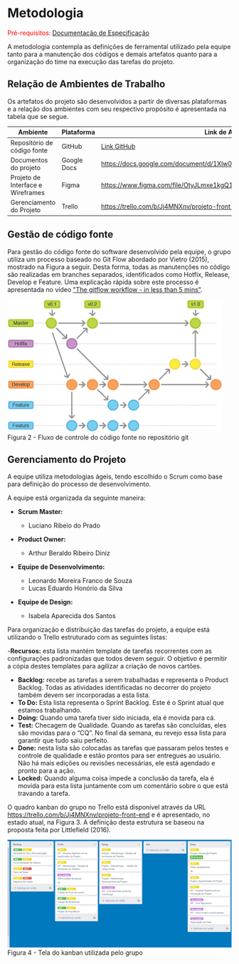 
# Metodologia

<span style="color:red">Pré-requisitos: <a href="2-Especificação do Projeto.md"> Documentação de Especificação</a></span>

A metodologia contempla as definições de ferramental utilizado pela equipe tanto para a manutenção dos códigos e demais artefatos quanto para a organização do time na execução das tarefas do projeto.

## Relação de Ambientes de Trabalho

Os artefatos do projeto são desenvolvidos a partir de diversas plataformas e a relação dos ambientes com seu respectivo propósito é apresentada na tabela que se segue. 

| Ambiente                  | Plataforma | Link de Acesso |
|---------------------------|------------|----------------|
|Repositório de código fonte| GitHub     |<a href="https://github.com/ICEI-PUC-Minas-PMV-ADS/pmv-ads-2022-1-e1-proj-web-t9-pomodoro-s-organizer.git" target="_blank">Link GitHub</a>|
| Documentos do projeto| Google Docs | https://docs.google.com/document/d/1Xlw0FP2C48U8rgUlzFBIsQBvQUKiXIMN/edit#|
| Projeto de Interface e  Wireframes | Figma | https://www.figma.com/file/OtyJLmxe1kgQ1dLzMMljIc/Untitled?node-id=0%3A1|
| Gerenciamento do Projeto | Trello | https://trello.com/b/Jj4MNXnv/projeto-front-end|

## Gestão de código fonte
Para gestão do código fonte do software desenvolvido pela equipe, o grupo utiliza um processo baseado no Git Flow abordado por Vietro (2015), mostrado na Figura a seguir. Desta forma, todas as manutenções no código são realizadas em branches separados, identificados como Hotfix, Release, Develop e Feature. Uma explicação rápida sobre este processo é apresentada no vídeo <a href="https://www.youtube.com/watch?v=1SXpE08hvGs" target="_blank">"The gitflow workflow - in less than 5 mins"</a>.
<br>

![Figura GIT](img/FluxoGit.png)<br>
Figura 2 - Fluxo de controle do código fonte no repositório git



## Gerenciamento do Projeto

A equipe utiliza metodologias ágeis, tendo escolhido o Scrum como base para definição do processo de desenvolvimento.

A equipe está organizada da seguinte maneira:

- **Scrum Master:**
    - Luciano Ribeio do Prado
 
- **Product Owner:**
    - Arthur Beraldo Ribeiro Diniz
    
- **Equipe de Desenvolvimento:**
    - Leonardo Moreira Franco de Souza
    - Lucas Eduardo Honório da Silva
    
- **Equipe de Design:**
   - Isabela Aparecida dos Santos

Para organização e distribuição das tarefas do projeto, a equipe está utilizando o Trello estruturado com as seguintes listas: 

-**Recursos:** esta lista mantém template de tarefas recorrentes com as configurações padronizadas que todos devem seguir. O objetivo é permitir a cópia destes templates para agilizar a criação de novos cartões.
- **Backlog:** recebe as tarefas a serem trabalhadas e representa o Product Backlog. Todas as atividades identificadas no decorrer do projeto também devem ser incorporadas a esta lista.
- **To Do:** Esta lista representa o Sprint Backlog. Este é o Sprint atual que estamos trabalhando.
- **Doing:** Quando uma tarefa tiver sido iniciada, ela é movida para cá.
- **Test:** Checagem de Qualidade. Quando as tarefas são concluídas, eles são movidas para o “CQ”. No final da semana, eu revejo essa lista para garantir que tudo saiu perfeito.
- **Done:** nesta lista são colocadas as tarefas que passaram pelos testes e controle de qualidade e estão prontos para ser entregues ao usuário. Não há mais edições ou revisões necessárias, ele está agendado e pronto para a ação.
- **Locked:** Quando alguma coisa impede a conclusão da tarefa, ela é movida para esta lista juntamente com um comentário sobre o que está travando a tarefa.

O quadro kanban do grupo no Trello está disponível através da URL https://trello.com/b/Jj4MNXnv/projeto-front-end e é apresentado, no estado atual, na Figura 3. A definição desta estrutura se baseou na proposta feita por Littlefield (2016).

![Figura Trello](img/trelloDashBoard.png)<br>
Figura 4 - Tela do kanban utilizada pelo grupo
